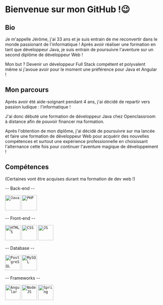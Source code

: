 # Bienvenue sur mon GitHub !😉

## Bio

Je m'appelle Jérôme, j'ai 33 ans et je suis entrain de me reconvertir dans le monde passionant de l'informatique !
Après avoir réaliser une formation en tant que développeur Java, je suis entrain de poursuivre l'aventure sur un second diplôme de développeur Web !

Mon but ? Devenir un développeur Full Stack compétent et polyvalent même si j'avoue avoir pour le moment une préférence pour Java et Angular !

## Mon parcours

Après avoir été aide-soignant pendant 4 ans, j'ai décidé de repartir vers passion ludique : l'informatique !

J'ai donc débuté une formation de développeur Java chez Openclassroom à distance afin de pouvoir financer ma formation.

Après l'obtention de mon diplôme, j'ai décidé de poursuivre sur ma lancée et faire une formation de développeur Web pour acquérir des nouvelles compétences et surtout une expérience professionnelle en choisissant l'alternance cette fois pour continuer l'aventure magique de développement !

## Compétences

(Certaines vont être acquises durant ma formation de dev web !)

-- Back-end --

<code><img height="50" src="https://cdn.icon-icons.com/icons2/2530/PNG/512/java_button_icon_151928.png" alt="Java"></code>
<code><img height="50" src="https://cdn.icon-icons.com/icons2/2530/PNG/512/php_button_icon_151926.png" alt="PHP"></code> 


-- Front-end --

<code><img height="50" src="https://cdn.icon-icons.com/icons2/2530/PNG/512/html_button_icon_151929.png" alt="HTML 5"></code>
<code><img height="50" src="https://cdn.icon-icons.com/icons2/2530/PNG/512/css_button_icon_151935.png" alt="CSS"></code>
<code><img height="50" src="https://cdn.icon-icons.com/icons2/2530/PNG/512/js_button_icon_151927.png" alt="JS"></code>

-- Database --

<code><img height="50" src="https://cdn.icon-icons.com/icons2/2415/PNG/512/postgresql_original_wordmark_logo_icon_146392.png" alt="PostgreSQL"></code>
<code><img height="50" src="https://cdn.icon-icons.com/icons2/2699/PNG/512/mysql_official_logo_icon_169938.png" alt="MySQL"></code>

-- Frameworks --

<code><img height="50" src="https://cdn.icon-icons.com/icons2/2107/PNG/512/file_type_angular_icon_130754.png" alt="Angular"></code>
<code><img height="50" src="https://cdn.icon-icons.com/icons2/2530/PNG/512/nodejs_larger_button_icon_151950.png" alt="NodeJS"></code>
<code><img height="50" src="https://spring.io/images/spring-logo-9146a4d3298760c2e7e49595184e1975.svg" alt="Spring"></code>



